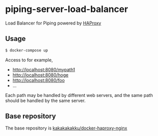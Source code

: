 # piping-server-load-balancer

Load Balancer for Piping powered by [HAProxy](https://www.haproxy.org/)

## Usage

```sh
$ docker-compose up
```

Access to for example,
* <http://localhost:8080/mypath1>
* <http://localhost:8080/hoge>
* <http://localhost:8080/foo>
* ...

Each path may be handled by different web servers, and the same path should be handled by the same server.

## Base repository

The base repository is [kakakakakku/docker-haproxy-nginx](https://github.com/kakakakakku/docker-haproxy-nginx)
